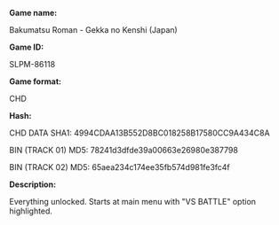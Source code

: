 **Game name:**

Bakumatsu Roman - Gekka no Kenshi (Japan)

**Game ID:**

SLPM-86118

**Game format:**

CHD

**Hash:**

CHD DATA SHA1: 4994CDAA13B552D8BC018258B17580CC9A434C8A

BIN (TRACK 01) MD5: 78241d3dfde39a00663e26980e387798

BIN (TRACK 02) MD5: 65aea234c174ee35fb574d981fe3fc4f

**Description:**

Everything unlocked. Starts at main menu with "VS BATTLE" option highlighted.